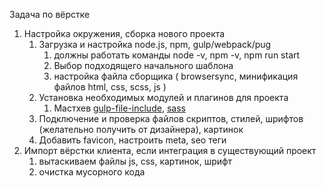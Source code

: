 Задача по вёрстке

1. Настройка окружения, сборка нового проекта
	1. Загрузка и настройка node.js, npm, gulp/webpack/pug
        1. должны работать команды node -v, npm -v, npm run start
	    2. Выбор подходящего начального шаблона 
        3. настройка файла сборщика ( browsersync, минификация файлов html, css, scss, js )
	2. Установка необходимых модулей и плагинов для проекта
        1. Мастхев [gulp-file-include](https://www.npmjs.com/package/gulp-file-include), [sass](https://www.npmjs.com/package/sass)  
	3. Подключение и проверка файлов скриптов, стилей, шрифтов (желательно получить от дизайнера), картинок
    4. Добавить favicon, настроить meta, seo теги 
2. Импорт вёрстки клиента, если интеграция в существующий проект
    1. вытаскиваем файлы js, css, картинок, шрифт
    2. очистка мусорного кода

<!-- ```bash
npm run build
``` -->